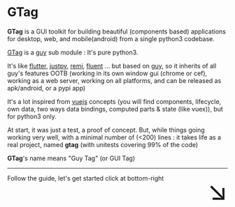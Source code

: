 # GTag

**GTag** is a GUI toolkit for building beautiful (components based) applications for desktop, web, and mobile(android) from a single python3 codebase.

[GTag](https://github.com/manatlan/gtag) is a [guy](https://github.com/manatlan/guy) sub module :
It's pure python3.

It's like [flutter](https://flutter.dev/), [justpy](https://justpy.io/), [remi](https://github.com/dddomodossola/remi), 
[fluent](https://github.com/breitburg/fluent) ... but based on [guy](https://github.com/manatlan/guy),
so it inherits of all guy's features OOTB (working in its own window gui (chrome or cef), working as a
web server, working on all platforms, and can be released as apk/android, or a pypi app)

It's a lot inspired from [vuejs](https://vuejs.org/) concepts (you will find components, lifecycle, own data,
two ways data bindings, computed parts & state (like vuex)), but for python3 only.


At start, it was just a test, a proof of concept. But, while things going working very well,
with a minimal number of (<200) lines : it takes life as a real project, named **gtag** (with unitests 
covering 99% of the code)

**GTag**'s name means "Guy Tag" (or GUI Tag)

---------------------------

Follow the guide, let's get started click at bottom-right <span style="font-size:60px;float:right">↘</span>